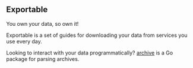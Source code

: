 ## Exportable

You own your data, so own it!

Exportable is a set of guides for downloading your data from services you use
every day.

Looking to interact with your data programmatically?
[archive](https://github.com/kyleconroy/archive) is a Go package for parsing
archives.
